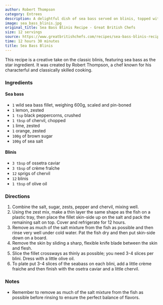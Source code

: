 ```yaml
---
author: Robert Thompson
category: Entrees
description: A delightful dish of sea bass served on blinis, topped with crème fraîche, ossetra caviar, and chervil.
image: sea_bass_blinis.jpg
original_title: Sea Bass Blinis Recipe - Great British Chefs
size: 12 servings
source: https://www.greatbritishchefs.com/recipes/sea-bass-blinis-recipe/print
time: 12 hours 30 minutes
title: Sea Bass Blinis
---
```


This recipe is a creative take on the classic blinis, featuring sea bass as the star ingredient. It was created by Robert Thompson, a chef known for his characterful and classically skilled cooking.

### Ingredients

#### Sea bass

* `1` wild sea bass fillet, weighing 600g, scaled and pin-boned
* `1` lemon, zested
* `1 tsp` black peppercorns, crushed
* `1 tbsp` of chervil, chopped
* `1` lime, zested
* `1` orange, zested
* `100g` of brown sugar
* `100g` of sea salt

#### Blinis

* `3 tbsp` of ossetra caviar
* `3 tbsp` of crème fraîche
* `12` sprigs of chervil
* `12` blinis
* `1 tbsp` of olive oil

### Directions

1. Combine the salt, sugar, zests, pepper and chervil, mixing well.
2. Using the zest mix, make a thin layer the same shape as the fish on a plastic tray, then place the fillet skin-side up on the salt and pack the remaining salt on top. Cover and refrigerate for 12 hours.
3. Remove as much of the salt mixture from the fish as possible and then rinse very well under cold water. Pat the fish dry and then put skin-side down on a board.
4. Remove the skin by sliding a sharp, flexible knife blade between the skin and flesh.
5. Slice the fillet crossways as thinly as possible; you need 3-4 slices per blini. Dress with a little olive oil.
6. To plate put 3-4 slices of the seabass on each blini, add a little crème fraiche and then finish with the osetra caviar and a little chervil.

### Notes

- Remember to remove as much of the salt mixture from the fish as possible before rinsing to ensure the perfect balance of flavors.